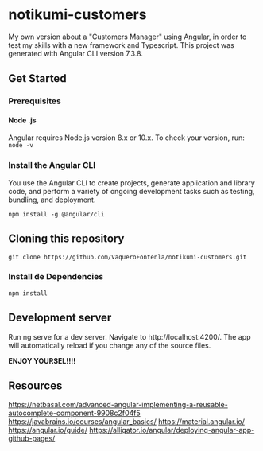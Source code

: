 # notikumi-customers
My own version about a "Customers Manager" using Angular, in order to test my skills with a new framework and Typescript.
This project was generated with Angular CLI version 7.3.8.

## Get Started
### Prerequisites
#### Node .js
Angular requires Node.js version 8.x or 10.x.
To check your version, run: `node -v`
### Install the Angular CLI
You use the Angular CLI to create projects, generate application and library code, and perform a variety of ongoing development tasks such as testing, bundling, and deployment.

`npm install -g @angular/cli`

## Cloning this repository

`git clone https://github.com/VaqueroFontenla/notikumi-customers.git`

### Install de Dependencies

`npm install `

## Development server
Run ng serve for a dev server. Navigate to http://localhost:4200/. The app will automatically reload if you change any of the source files.


**ENJOY YOURSEL!!!!**

## Resources
https://netbasal.com/advanced-angular-implementing-a-reusable-autocomplete-component-9908c2f04f5
https://javabrains.io/courses/angular_basics/
https://material.angular.io/
https://angular.io/guide/
https://alligator.io/angular/deploying-angular-app-github-pages/
